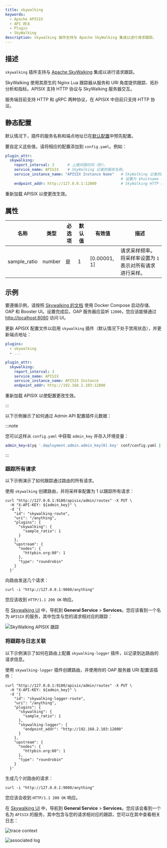 ```yaml
---
title: skywalking
keywords:
  - Apache APISIX
  - API 网关
  - Plugin
  - SkyWalking
description: skywalking 插件支持与 Apache SkyWalking 集成以进行请求跟踪。
---
```


<!--
#
# Licensed to the Apache Software Foundation (ASF) under one or more
# contributor license agreements.  See the NOTICE file distributed with
# this work for additional information regarding copyright ownership.
# The ASF licenses this file to You under the Apache License, Version 2.0
# (the "License"); you may not use this file except in compliance with
# the License.  You may obtain a copy of the License at
#
#     http://www.apache.org/licenses/LICENSE-2.0
#
# Unless required by applicable law or agreed to in writing, software
# distributed under the License is distributed on an "AS IS" BASIS,
# WITHOUT WARRANTIES OR CONDITIONS OF ANY KIND, either express or implied.
# See the License for the specific language governing permissions and
# limitations under the License.
#
-->

<head>
  <link rel="canonical" href="https://docs.api7.ai/hub/skywalking" />
</head>

## 描述

`skywalking` 插件支持与 [Apache SkyWalking](https://skywalking.apache.org) 集成以进行请求跟踪。

SkyWalking 使用其原生的 Nginx Lua 跟踪器从服务和 URI 角度提供跟踪、拓扑分析和指标。APISIX 支持 HTTP 协议与 SkyWalking 服务器交互。

服务端目前支持 HTTP 和 gRPC 两种协议，在 APISIX 中目前只支持 HTTP 协议。

## 静态配置

默认情况下，插件的服务名称和端点地址已在[默认配置](https://github.com/apache/apisix/blob/master/apisix/cli/config.lua)中预先配置。

要自定义这些值，请将相应的配置添加到 `config.yaml`。例如：

```yaml
plugin_attr:
  skywalking:
    report_interval: 3      # 上报间隔时间（秒）。
    service_name: APISIX    # SkyWalking 记者的服务名称。
    service_instance_name: "APISIX Instance Name"   # SkyWalking 记者的服务实例名称。
                                                    # 设置为 $hostname 可获取本地主机名。
    endpoint_addr: http://127.0.0.1:12800           # SkyWalking HTTP 端点。
```

重新加载 APISIX 以使更改生效。

## 属性

| 名称         | 类型    | 必选项 | 默认值  | 有效值       | 描述                                                  |
| ------------ | ------ | ------ | ------ | ------------ | ----------------------------------------------------- |
| sample_ratio | number | 是     | 1      | [0.00001, 1] | 请求采样频率。将采样率设置为 `1` 表示对所有请求进行采样。 |

## 示例

要遵循示例，请按照 [Skywalking 的文档](https://skywalking.apache.org/docs/main/next/en/setup/backend/backend-docker/) 使用 Docker Compose 启动存储、OAP 和 Booster UI。设置完成后，OAP 服务器应监听 `12800`，您应该能够通过 [http://localhost:8080](http://localhost:8080) 访问 UI。

更新 APISIX 配置文件以启用 `skywalking` 插件（默认情况下处于禁用状态），并更新端点地址：

```yaml title="config.yaml"
plugins:
  - skywalking
  - ...

plugin_attr:
  skywalking:
    report_interval: 3
    service_name: APISIX
    service_instance_name: APISIX Instance
    endpoint_addr: http://192.168.2.103:12800
```

重新加载 APISIX 以使配置更改生效。

:::

以下示例展示了如何通过 Admin API 配置插件元数据：

:::note

您可以这样从 `config.yaml` 中获取 `admin_key` 并存入环境变量：

```bash
admin_key=$(yq '.deployment.admin.admin_key[0].key' conf/config.yaml | sed 's/"//g')
```

:::

### 跟踪所有请求

以下示例演示了如何跟踪通过路由的所有请求。

使用 `skywalking` 创建路由，并将采样率配置为 1 以跟踪所有请求：

```shell
curl "http://127.0.0.1:9180/apisix/admin/routes" -X PUT \
  -H "X-API-KEY: ${admin_key}" \
  -d '{
    "id": "skywalking-route",
    "uri": "/anything",
    "plugins": {
      "skywalking": {
        "sample_ratio": 1
      }
    },
    "upstream": {
      "nodes": {
        "httpbin.org:80": 1
      },
      "type": "roundrobin"
    }
  }'
```

向路由发送几个请求：

```shell
curl -i "http://127.0.0.1:9080/anything"
```

您应该收到 `HTTP/1.1 200 OK` 响应。

在 [Skywalking UI](http://localhost:8080) 中，导航到 __General Service__ > __Services__。您应该看到一个名为 `APISIX` 的服务，其中包含与您的请求相对应的跟踪：

![SkyWalking APISIX 跟踪](https://static.apiseven.com/uploads/2025/01/15/UdwiO8NJ_skywalking-traces.png)

### 将跟踪与日志关联

以下示例演示了如何在路由上配置 `skywalking-logger` 插件，以记录到达路由的请求信息。

使用 `skywalking-logger` 插件创建路由，并使用你的 OAP 服务器 URI 配置该插件：

```shell
curl "http://127.0.0.1:9180/apisix/admin/routes" -X PUT \
  -H "X-API-KEY: ${admin_key}" \
  -d '{
    "id": "skywalking-logger-route",
    "uri": "/anything",
    "plugins": {
      "skywalking": {
        "sample_ratio": 1
      },
      "skywalking-logger": {
        "endpoint_addr": "http://192.168.2.103:12800"
      }
    },
    "upstream": {
      "nodes": {
        "httpbin.org:80": 1
      },
      "type": "roundrobin"
    }
  }'
```

生成几个对路由的请求：

```shell
curl -i "http://127.0.0.1:9080/anything"
```

您应该会收到 `HTTP/1.1 200 OK` 响应。

在 [Skywalking UI](http://localhost:8080) 中，导航到 __General Service__ > __Services__。您应该会看到一个名为 `APISIX` 的服务，其中包含与您的请求相对应的跟踪，您可以在其中查看相关日志：

![trace context](https://static.apiseven.com/uploads/2025/01/16/soUpXm6b_trace-view-logs.png)

![associated log](https://static.apiseven.com/uploads/2025/01/16/XD934LvU_associated-logs.png)

